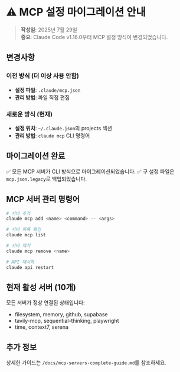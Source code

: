 # ⚠️ MCP 설정 마이그레이션 안내

> **작성일**: 2025년 7월 29일  
> **중요**: Claude Code v1.16.0부터 MCP 설정 방식이 변경되었습니다.

## 변경사항

### 이전 방식 (더 이상 사용 안함)

- **설정 파일**: `.claude/mcp.json`
- **관리 방법**: 파일 직접 편집

### 새로운 방식 (현재)

- **설정 위치**: `~/.claude.json`의 projects 섹션
- **관리 방법**: `claude mcp` CLI 명령어

## 마이그레이션 완료

✅ 모든 MCP 서버가 CLI 방식으로 마이그레이션되었습니다.
✅ 구 설정 파일은 `mcp.json.legacy`로 백업되었습니다.

## MCP 서버 관리 명령어

```bash
# 서버 추가
claude mcp add <name> <command> -- <args>

# 서버 목록 확인
claude mcp list

# 서버 제거
claude mcp remove <name>

# API 재시작
claude api restart
```

## 현재 활성 서버 (10개)

모든 서버가 정상 연결된 상태입니다:

- filesystem, memory, github, supabase
- tavily-mcp, sequential-thinking, playwright
- time, context7, serena

## 추가 정보

상세한 가이드는 `/docs/mcp-servers-complete-guide.md`를 참조하세요.
